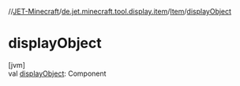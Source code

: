 //[JET-Minecraft](../../../index.md)/[de.jet.minecraft.tool.display.item](../index.md)/[Item](index.md)/[displayObject](display-object.md)

# displayObject

[jvm]\
val [displayObject](display-object.md): Component
